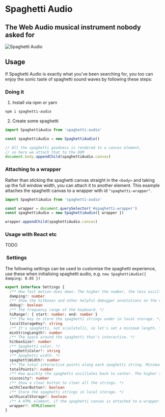 # Spaghetti Audio

## The Web Audio musical instrument nobody asked for

![Spaghetti Audio](https://i.ibb.co/N6rQgj4/spaghetti-audio.gif)

## Usage

If Spaghetti Audio is exactly what you've been searching for, you too can enjoy the sonic taste of spaghetti sound waves by following these steps:

### Doing it

1. Install via npm or yarn

```bash
npm i spaghetti-audio
```

2. Create some spaghetti

```javascript
import SpaghettiAudio from 'spaghetti-audio'

const spaghettiAudio = new SpaghettiAudio()

// All the spaghetti goodness is rendered to a canvas element,
// so here we attach that to the DOM
document.body.appendChild(spaghettiAudio.canvas)
```

### Attaching to a wrapper

Rather than sticking the spaghetti canvas straight in the `<body>` and taking up the full window width, you can attach it to another element. This example attaches the spaghetti canvas to a wrapper with id `"spaghetti-wrapper"`.

```javascript
import SpaghettiAudio from 'spaghetti-audio'

const wrapper = document.querySelector('#spaghetti-wrapper')
const spaghettiAudio = new SpaghettiAudio({ wrapper })

wrapper.appendChild(spaghettiAudio.canvas)
```

### Usage with React etc

TODO

###  Settings

The following settings can be used to customise the spaghetti experience, use these when initialising spaghetti audio, e.g. `new SpaghettiAudio({ damping: 0.05 })`

```typescript
export interface Settings {
  /** How fast motion dies down. The higher the number, the less oscillation and more al dente the spaghetti. */
  damping?: number
  /** Show the hitboxes and other helpful debugger annotations on the canvas. */
  debug?: boolean
  /** The frequency range of the keyboard. */
  hiRange?: { start: number; end: number }
  /** The key to store the spaghetti strings under in local storage. */
  localStorageKey?: string
  /** It's spaghetti, not scialatelli, so let's set a minimum length. */
  minStringLength?: number
  /** The space around the spaghetti that's interactive. */
  hitboxSize?: number
  /** Spaghetti color. */
  spaghettiColor?: string
  /** Spaghetti width. */
  spaghettiWidth?: number
  /** The total interactive points along each spaghetti string. Minimum is 3 – Two anchor points on each end, and one interactive wobbly point in the middle. */
  totalPoints?: number
  /** How quickly the spaghetti oscillates back to center. The higher the number, the stickier or more molasses-like the spaghetti. */
  viscosity?: number
  /** Show a clear button to clear all the strings. */
  withClearButton?: boolean
  /** Store the spaghetti strings in local storage. */
  withLocalStorage?: boolean
  /** A HTML element, if the spaghetti canvas is attached to a wrapper. */
  wrapper?: HTMLElement
}
```
